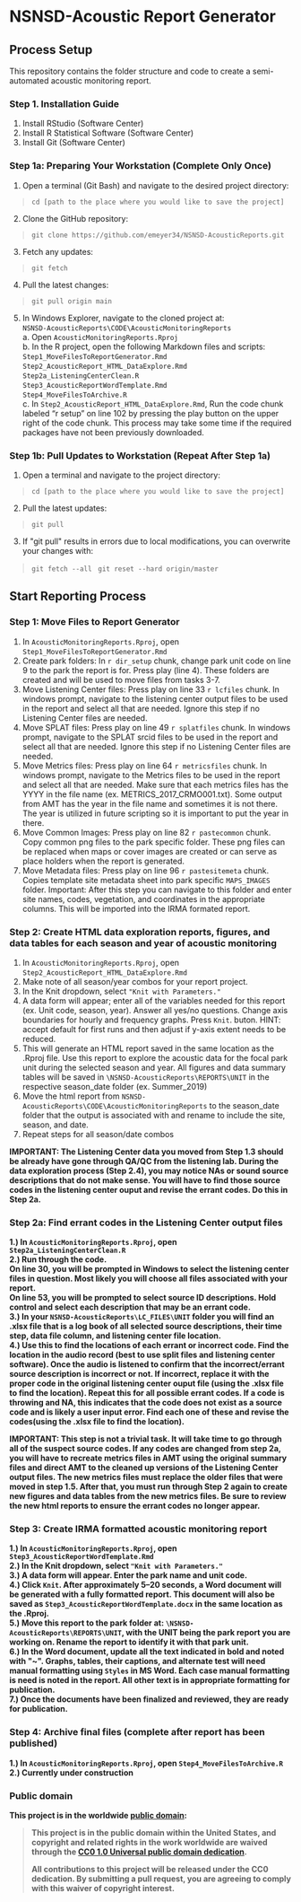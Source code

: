# NSNSD-Acoustic Report Generator
## Process Setup
This repository contains the folder structure and code to create a semi-automated acoustic monitoring report.
### Step 1. Installation Guide
1.	Install RStudio (Software Center)
2.	Install R Statistical Software (Software Center)
3.	Install Git (Software Center)

### Step 1a: Preparing Your Workstation (Complete Only Once)
1.	Open a terminal (Git Bash) and navigate to the desired project directory:<br>
>`cd [path to the place where you would like to save the project] `
2.	Clone the GitHub repository:
>`git clone https://github.com/emeyer34/NSNSD-AcousticReports.git`
3.	Fetch any updates:
>`git fetch`
4.	Pull the latest changes:
>`git pull origin main`
5.	In Windows Explorer, navigate to the cloned project at:<br>
`NSNSD-AcousticReports\CODE\AcousticMonitoringReports` <br>
    a.	Open `AcousticMonitoringReports.Rproj`<br>
    b.	In the R project, open the following Markdown files and scripts:
        `Step1_MoveFilesToReportGenerator.Rmd` <br>
        `Step2_AcousticReport_HTML_DataExplore.Rmd`<br>
        `Step2a_ListeningCenterClean.R`<br>
        `Step3_AcousticReportWordTemplate.Rmd`<br>
        `Step4_MoveFilesToArchive.R`<br>
    c.	In `Step2_AcousticReport_HTML_DataExplore.Rmd`, Run the code chunk labeled “r setup” on line 102 by pressing the play button on the upper right of the code chunk. This process may take some time if the required packages have not been previously downloaded. <br>

### Step 1b: Pull Updates to Workstation (Repeat After Step 1a) <br>
1.	Open a terminal and navigate to the project directory: <br>
>`cd [path to the place where you would like to save the project] ` <br>
2.	Pull the latest updates: <br>
>`git pull` <br>
3.	If "git pull" results in errors due to local modifications, you can overwrite your changes with: <br>
>`git fetch --all `
>`git reset --hard origin/master`

## Start Reporting Process
### Step 1: Move Files to Report Generator
1. In `AcousticMonitoringReports.Rproj`, open `Step1_MoveFilesToReportGenerator.Rmd` <br>
2. Create park folders: In `r dir_setup` chunk, change park unit code on line 9 to the park the report is for. Press play (line 4). These folders are created and will be used to move files from tasks 3-7.<br>
3. Move Listening Center files: Press play on line 33 `r lcfiles` chunk. In windows prompt, navigate to the listening center output files to be used in the report and select all that are needed. Ignore this step if no Listening Center files are needed. <br>
4. Move SPLAT files: Press play on line 49 `r splatfiles` chunk. In windows prompt, navigate to the SPLAT srcid files to be used in the report and select all that are needed. Ignore this step if no Listening Center files are needed.<br>
5. Move Metrics files: Press play on line 64 `r metricsfiles` chunk. In windows prompt, navigate to the Metrics files to be used in the report and select all that are needed. Make sure that each metrics files has the YYYY in the file name (ex. METRICS_2017_CRMO001.txt). Some output from AMT has the year in the file name and sometimes it is not there. The year is utilized in future scripting so it is important to put the year in there.<br>
6.  Move Common Images: Press play on line 82 `r pastecommon` chunk. Copy common png files to the park specific folder. These png files can be replaced when maps or cover images are created or can serve as place holders when the report is generated.<br>
7.  Move Metadata files: Press play on line 96 `r pastesitemeta` chunk. Copies template site metadata sheet into park specific `MAPS_IMAGES` folder. Important: After this step you can navigate to this folder and enter site names, codes, vegetation, and coordinates in the appropriate columns. This will be imported into the IRMA formated report.<br>

### Step 2: Create HTML data exploration reports, figures, and data tables for each season and year of acoustic monitoring
1. In `AcousticMonitoringReports.Rproj`, open `Step2_AcousticReport_HTML_DataExplore.Rmd` <br>
2. Make note of all season/year combos for your report project.
3. In the Knit dropdown, select `"Knit with Parameters."`<br>
4. A data form will appear; enter all of the variables needed for this report (ex. Unit code, season, year). Answer all yes/no questions. Change axis boundaries for hourly and frequency graphs. Press `Knit`. buton. HINT: accept default for first runs and then adjust if y-axis extent needs to be reduced.   <br>
5. This will generate an HTML report saved in the same location as the .Rproj file. Use this report to explore the acoustic data for the focal park unit during the selected season and year. All figures and data summary tables will be saved in `\NSNSD-AcousticReports\REPORTS\UNIT` in the respective season_date folder (ex. Summer_2019) <br>
6. Move the html report from `NSNSD-AcousticReports\CODE\AcousticMonitoringReports` to the season_date folder that the output is associated with and rename to include the site, season, and date.
7. Repeat steps for all season/date combos<br>

<b> IMPORTANT: <b> The Listening Center data you moved from Step 1.3 should be already have gone through QA/QC from the listening lab. During the data exploration process (Step 2.4), you may notice NAs or sound source descriptions that do not make sense. You will have to find those source codes in the listening center ouput and revise the errant codes. Do this in Step 2a.<br>

### Step 2a: Find errant codes in the Listening Center output files
1.) In `AcousticMonitoringReports.Rproj`, open `Step2a_ListeningCenterClean.R` <br> 
2.) Run through the code. <br> 
    On line 30, you will be prompted in Windows to select the listening center files in question. Most likely you will choose all files associated with your report.<br> 
    On line 53, you will be prompted to select source ID descriptions. Hold control and select each description that may be an errant code. <br> 
3.) In your `NSNSD-AcousticReports\LC_FILES\UNIT` folder you will find an .xlsx file that is a log book of all selected source descriptions, their time step, data file column, and listening center file location.<br> 
4.) Use this to find the locations of each errant or incorrect code. Find the location in the audio record (best to use split files and listening center software). Once the audio is listened to confirm that the incorrect/errant source description is incorrect or not. If incorrect, replace it with the proper code in the original listening center ouput file (using the .xlsx file to find the location). Repeat this for all possible errant codes. If a code is throwing and NA, this indicates that the code does not exist as a source code and is likely a user input error. Find each one of these and revise the codes(using the .xlsx file to find the location). <br> 

<b> IMPORTANT: <b> This step is not a trivial task. It will take time to go through all of the suspect source codes. If any codes are changed from step 2a, you will have to recreate metrics files in AMT using the original summary files and direct AMT to the cleaned up versions of the Listening Center output files. The new metrics files must replace the older files that were moved in step 1.5. After that, you must run through Step 2 again to create new figures and data tables from the new metrics files. Be sure to review the new html reports to ensure the errant codes no longer appear.

### Step 3: Create IRMA formatted acoustic monitoring report
1.) In `AcousticMonitoringReports.Rproj`, open `Step3_AcousticReportWordTemplate.Rmd` <br> 
2.) In the Knit dropdown, select `"Knit with Parameters."`<br>
3.) A data form will appear. Enter the park name and unit code. <br>
4.) Click `Knit`. After approximately 5–20 seconds, a Word document will be generated with a fully formatted report. This document will also be saved as `Step3_AcousticReportWordTemplate.docx` in the same location as the .Rproj.<br> 
5.) Move this report to the park folder at: `\NSNSD-AcousticReports\REPORTS\UNIT`, with the UNIT being the park report you are working on. Rename the report to identify it with that park unit. <br> 
6.)	In the Word document, update all the text indicated in bold and noted with "~". Graphs, tables, their captions, and alternate test will need manual formatting using `Styles` in MS Word. Each case manual formatting is need is noted in the report. All other text is in appropriate formatting for publication.<br> 
7.) Once the documents have been finalized and reviewed, they are ready for publication.<br> 

### Step 4: Archive final files (complete after report has been published)
1.) In `AcousticMonitoringReports.Rproj`, open `Step4_MoveFilesToArchive.R`<br> 
2.) Currently under construction<br> 


### Public domain

This project is in the worldwide [public domain](LICENSE.md):

> This project is in the public domain within the United States,
> and copyright and related rights in the work worldwide are waived through the
> [CC0 1.0 Universal public domain dedication](https://creativecommons.org/publicdomain/zero/1.0/).
>
> All contributions to this project will be released under the CC0 dedication.
> By submitting a pull request, you are agreeing to comply with this waiver of copyright interest.
